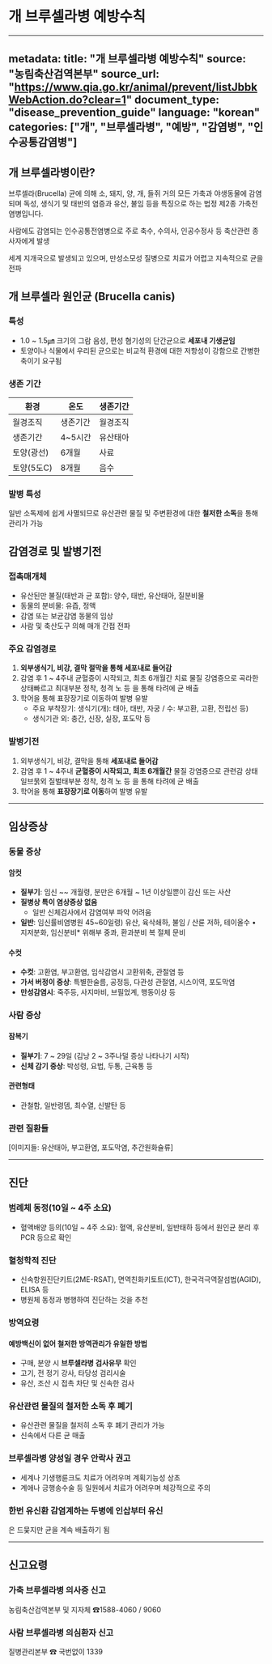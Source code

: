 # 개 브루셀라병 예방수칙

---
metadata:
  title: "개 브루셀라병 예방수칙"
  source: "농림축산검역본부"
  source_url: "https://www.qia.go.kr/animal/prevent/listJbbkWebAction.do?clear=1"
  document_type: "disease_prevention_guide"
  language: "korean"
  categories: ["개", "브루셀라병", "예방", "감염병", "인수공통감염병"]
---

## 개 브루셀라병이란?

브루셀라(Brucella) 균에 의해 소, 돼지, 양, 개, 들쥐 거의 모든 가축과 야생동물에 감염되며 독성, 생식기 및 태반의 염증과 유산, 불임 등을 특징으로 하는 법정 제2종 가축전염병입니다.

사람에도 감염되는 인수공통전염병으로 주로 축수, 수의사, 인공수정사 등 축산관련 종사자에게 발생

세계 지개국으로 발생되고 있으며, 만성소모성 질병으로 치료가 어렵고 지속적으로 균을 전파

## 개 브루셀라 원인균 (Brucella canis)

### 특성
- 1.0 ~ 1.5㎛ 크기의 그람 음성, 편성 혐기성의 단간균으로 **세포내 기생균임**
- 토양이나 식물에서 우리된 균으로는 비교적 환경에 대한 저항성이 강함으로 간병한 축이기 요구됨

### 생존 기간
| 환경 | 온도 | 생존기간 |
|------|------|----------|
| 월경조직 | 생존기간 | 월경조직 |
| 생존기간 | 4~5시간 | 유산태아 |
| 토양(광선) | 6개월 | 사료 |
| 토양(5도C) | 8개월 | 음수 |

### 발병 특성
일반 소독제에 쉽게 사멸되므로 유산관련 물질 및 주변환경에 대한 **철저한 소독**을 통해 관리가 가능

## 감염경로 및 발병기전

### 접촉매개체
- 유산된만 불질(태반과 균 포함): 양수, 태반, 유산태아, 질분비물
- 동물의 분비물: 유즙, 정액
- 감염 또는 보균감염 동물의 임상
- 사람 및 축산도구 의해 매개 간접 전파

### 주요 감염경로
1) **외부생식기, 비강, 결막 절막을 통해 세포내로 들어감**
2) 감염 후 1 ~ 4주내 균혈증이 시작되고, 최초 6개월간 치료
   물질 강염증으로 곡라한 상태빠르고 최대부분 정착, 청격 노 등
   을 통해 타려에 균 배출
3) 학어을 통해 표장장기로 이동하여 발병 유발
   - 주요 부착장기: 생식기(개): 태아, 태반, 자궁 / 수: 부고환,
     고환, 전립선 등)
   - 생식기관 외: 충간, 신장, 실장, 포도막 등

### 발병기전
1) 외부생식기, 비강, 결막을 통해 **세포내로 들어감**
2) 감염 후 1 ~ 4주내 **균혈증이 시작되고, 최초 6개월간**
   물질 강염증으로 관련감 상태일브묽외 질벌태부분 정착, 청격 노 등
   을 통해 타려에 균 배출
3) 학어을 통해 **표장장기로 이동**하여 발병 유발

---

## 임상증상

### 동물 증상

#### 암컷
- **질부기**: 임신 ~~ 개월령, 분만은 6개월 ~ 1년 이상일뿐이 감신 또는 사산
- **질병상 특이 염상증상 없음**
  * 일반 신체검사에서 감염여부 파악 어려움
- **일반**: 임신률비염병원 45~60일령) 유산, 육삭쇄하, 불임 / 산륜 
  저하, 테이올수 • 지저분화, 임신분비* 위해부 중콰, 환과분비 복
  절체 문비

#### 수컷
- **수컷**: 고환염, 부고환염, 임삭감염시 고환위축, 관절염 등
- **가서 버정이 중상**: 특별한술름, 공정등, 다관성 관절염, 시스이역,
  포도막염
- **만성감염시**: 죽주등, 사지마비, 브필었계, 행동이상 등

### 사람 증상

#### 잠복기
- **질부기**: 7 ~ 29일 (김낭 2 ~ 3주나덜 증상 나타나기 시작)
- **신체 감기 중상**: 박성령, 요법, 두통, 근육통 등

#### 관련형태
- 관철함, 일반령뎀, 최수열, 신발탄 등

### 관련 질환들
[이미지들: 유산태아, 부고환염, 포도막염, 추간원화슐류]

---

## 진단

### 범례체 동정(10일 ~ 4주 소요)
- 혈액배양 등의(10일 ~ 4주 소요): 혈액, 유산분비, 일반태하 등에서 원인균 분리 후 PCR 등으로 확인

### 혈청학적 진단
- 신속항원진단키트(2ME-RSAT), 면역친화키토트(ICT), 한국걱극역잘섬법(AGID), ELISA 등
- 병원체 동정과 병행하여 진단하는 것을 추천

### 방역요령

#### 예방백신이 없어 **철저한 방역관리**가 유일한 방법
- 구매, 분양 시 **브루셀라병 검사유무** 확인
- 고기, 전 정기 강사, 타당성 검리시술
- 유산, 조산 시 접촉 차단 및 신속한 검사

### 유산관련 물질의 **철저한 소독** 후 폐기
- 유산관련 물질을 철저히 소독 후 폐기 관리가 가능
- 신속에서 다른 균 매출

### 브루셀라병 양성일 경우 **안락사** 권고
- 세계나 기생행륜크도 치료가 어려우며 계획기능성 상초
- 계애나 긍행송수술 등 일원에서 치료가 어려우며 체강적으로 주의

### 한번 유신환 감염계하는 두병에 **인삽부터 유신**
은 드뭊지만 균을 계속 배출하기 됨

---

## 신고요령

### 가축 브루셀라병 의사증 신고
농림축산검역본부 및 지자체 ☎1588-4060 / 9060

### 사람 브루셀라병 의심환자 신고
질병관리본부 ☎ 국번없이 1339